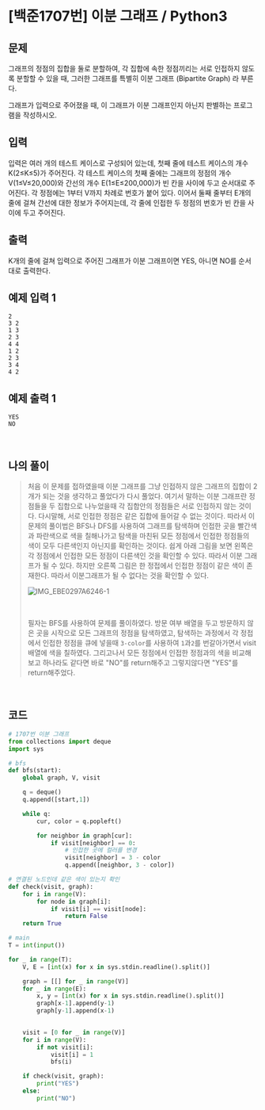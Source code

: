 # [백준1707번] 이분 그래프 / Python3

## 문제

그래프의 정점의 집합을 둘로 분할하여, 각 집합에 속한 정점끼리는 서로 인접하지 않도록 분할할 수 있을 때, 그러한 그래프를 특별히 이분 그래프 (Bipartite Graph) 라 부른다.

그래프가 입력으로 주어졌을 때, 이 그래프가 이분 그래프인지 아닌지 판별하는 프로그램을 작성하시오.

## 입력

입력은 여러 개의 테스트 케이스로 구성되어 있는데, 첫째 줄에 테스트 케이스의 개수 K(2≤K≤5)가 주어진다. 각 테스트 케이스의 첫째 줄에는 그래프의 정점의 개수 V(1≤V≤20,000)와 간선의 개수 E(1≤E≤200,000)가 빈 칸을 사이에 두고 순서대로 주어진다. 각 정점에는 1부터 V까지 차례로 번호가 붙어 있다. 이어서 둘째 줄부터 E개의 줄에 걸쳐 간선에 대한 정보가 주어지는데, 각 줄에 인접한 두 정점의 번호가 빈 칸을 사이에 두고 주어진다.

## 출력

K개의 줄에 걸쳐 입력으로 주어진 그래프가 이분 그래프이면 YES, 아니면 NO를 순서대로 출력한다.

## 예제 입력 1

```
2
3 2
1 3
2 3
4 4
1 2
2 3
3 4
4 2
```

## 예제 출력 1

```
YES
NO
```

<br>

## 나의 풀이

> 처음 이 문제를 접하였을때 이분 그래프를 그냥 인접하지 않은 그래프의 집합이 2개가 되는 것을 생각하고 풀었다가 다시 풀었다. 여기서 말하는 이분 그래프란 정점들을 두 집합으로 나누었을때 각 집합안의 정점들은 서로 인접하지 않는 것이다. 다시말해, 서로 인접한 정점은 같은 집합에 들어갈 수 없는 것이다. 따라서 이 문제의 풀이법은 BFS나 DFS를 사용하여 그래프를 탐색하며 인접한 곳을 빨간색과 파란색으로 색을 칠해나가고 탐색을 마친뒤 모든 정점에서 인접한 정점들의 색이 모두 다른색인지 아닌지를 확인하는 것이다. 쉽게 아래 그림을 보면 왼쪽은 각 정점에서 인접한 모든 정점이 다른색인 것을 확인할 수 있다. 따라서 이분 그래프가 될 수 있다. 하지만 오른쪽 그림은 한 정접에서 인접한 정점이 같은 색이 존재한다. 따라서 이분그래프가 될 수 없다는 것을 확인할 수 있다.
>
> ![IMG_EBE0297A6246-1](https://user-images.githubusercontent.com/37801041/78100115-da634080-741e-11ea-9b58-1505df78ecd3.jpeg)
>
> <br>
>
> 필자는 BFS를 사용하여 문제를 풀이하였다. 방문 여부 배열을 두고 방문하지 않은 곳을 시작으로 모든 그래프의 정점을 탐색하였고, 탐색하는 과정에서 각 정접에서 인접한 정점을 큐에 넣을때 `3-color`를 사용하여 `1`과`2`를 번갈아가면서 visit배열에 색을 칠하였다. 그리고나서 모든 정점에서 인접한 정점과의 색을 비교해보고 하나라도 같다면 바로 "NO"를 return해주고 그렇지않다면 "YES"를 return해주었다.

<br>

## 코드

```python
# 1707번 이분 그래프
from collections import deque
import sys

# bfs
def bfs(start):
    global graph, V, visit

    q = deque()
    q.append([start,1])

    while q:
        cur, color = q.popleft()

        for neighbor in graph[cur]:
            if visit[neighbor] == 0:
                # 인접한 곳에 컬러를 변경
                visit[neighbor] = 3 - color
                q.append([neighbor, 3 - color])

# 연결된 노드인데 같은 색이 있는지 확인
def check(visit, graph):
    for i in range(V):
        for node in graph[i]:
            if visit[i] == visit[node]:
                return False
    return True

# main
T = int(input())

for _ in range(T):
    V, E = [int(x) for x in sys.stdin.readline().split()]

    graph = [[] for _ in range(V)]
    for _ in range(E):
        x, y = [int(x) for x in sys.stdin.readline().split()]
        graph[x-1].append(y-1)
        graph[y-1].append(x-1)

    
    visit = [0 for _ in range(V)]
    for i in range(V):
        if not visit[i]:
            visit[i] = 1
            bfs(i)

    if check(visit, graph):
        print("YES")
    else:
        print("NO")

```

